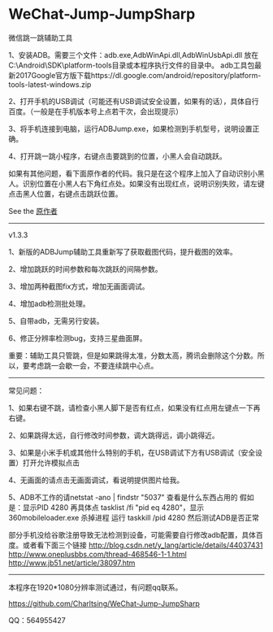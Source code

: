 ﻿# WeChat-Jump-JumpSharp

微信跳一跳辅助工具

1、安装ADB。需要三个文件：adb.exe,AdbWinApi.dll,AdbWinUsbApi.dll
   放在C:\Android\SDK\platform-tools目录或本程序执行文件的目录中。
   adb工具包最新2017Google官方版下载https://dl.google.com/android/repository/platform-tools-latest-windows.zip
 
2、打开手机的USB调试（可能还有USB调试安全设置，如果有的话），具体自行百度。（一般是在手机版本号上点若干次，会出现提示）

3、将手机连接到电脑，运行ADBJump.exe，如果检测到手机型号，说明设置正确。

4、打开跳一跳小程序，右键点击要跳到的位置，小黑人会自动跳跃。

如果有其他问题，看下面原作者的代码。我只是在这个程序上加入了自动识别小黑人。识别位置在小黑人右下角红点处。如果没有出现红点，说明识别失败，请左键点击黑人位置，右键点击跳跃位置。


See the [原作者](http://www.cnblogs.com/dotnet-org-cn/p/8149693.html) 


****************************************************************
v1.3.3

1、新版的ADBJump辅助工具重新写了获取截图代码，提升截图的效率。

2、增加跳跃的时间参数和每次跳跃的间隔参数。

3、增加两种截图fix方式，增加无画面调试。

4、增加adb检测批处理。

5、自带adb，无需另行安装。

6、修正分辨率检测bug，支持三星曲面屏。


重要：辅助工具只管跳，但是如果跳得太准，分数太高，腾讯会删除这个分数。所以，要考虑跳一会歇一会，不要连续跳中心点。

****************************************************************
常见问题：

1、如果右键不跳，请检查小黑人脚下是否有红点，如果没有红点用左键点一下再右键。

2、如果跳得太远，自行修改时间参数，调大跳得远，调小跳得近。

3、如果是小米手机或其他什么特别的手机，在USB调试下方有USB调试（安全设置）打开允许模拟点击

4、无画面的请点击无画面调试，看说明提供图片给我。

5、ADB不工作的请netstat -ano | findstr "5037"  查看是什么东西占用的
   假如是：显示PID  4280 
   再具体点 tasklist /fi "pid eq 4280"，显示 360mobileloader.exe
   杀掉进程 运行 taskkill /pid 4280
   然后测试ADB是否正常

部分手机没给谷歌注册导致无法检测到设备，可能需要自行修改adb配置，具体百度。或者看下面三个链接
http://blog.csdn.net/y_lang/article/details/44037431
http://www.oneplusbbs.com/thread-468546-1-1.html
http://www.jb51.net/article/38097.htm

***************************************************************
本程序在1920*1080分辨率测试通过，有问题qq联系。

https://github.com/Charltsing/WeChat-Jump-JumpSharp

QQ：564955427
